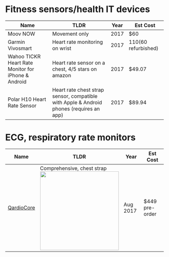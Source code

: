 # Fitness sensors/health IT devices

| Name | TLDR | Year | Est Cost |
| ---- | ---- | ---- | -------- |
| Moov NOW | Movement only | 2017 | $60 |
| Garmin Vivosmart | Heart rate monitoring on wrist | 2017 | $110 ($60 refurbished) |
| Wahoo TICKR Heart Rate Monitor for iPhone & Android | Heart rate sensor on a chest, 4/5 stars on amazon | 2017 | $49.07 |
| Polar H10 Heart Rate Sensor | Heart rate chest strap sensor, compatible with Apple & Android phones (requires an app) | 2017 | $89.94 |

# ECG, respiratory rate monitors
| Name | TLDR | Year | Est Cost |
| ---- | ---- | ---- | -------- |
| [QardioCore](https://store.getqardio.com/products/qardiocore) | Comprehensive, chest strap<br><img src="https://cdn.shopify.com/s/files/1/1380/3635/products/QC_2000x.jpg?v=1495180431" height=250 width=250> | Aug 2017 | $449 pre-order |

